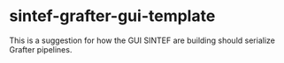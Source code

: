 # sintef-grafter-gui-template

This is a suggestion for how the GUI SINTEF are building should
serialize Grafter pipelines.
